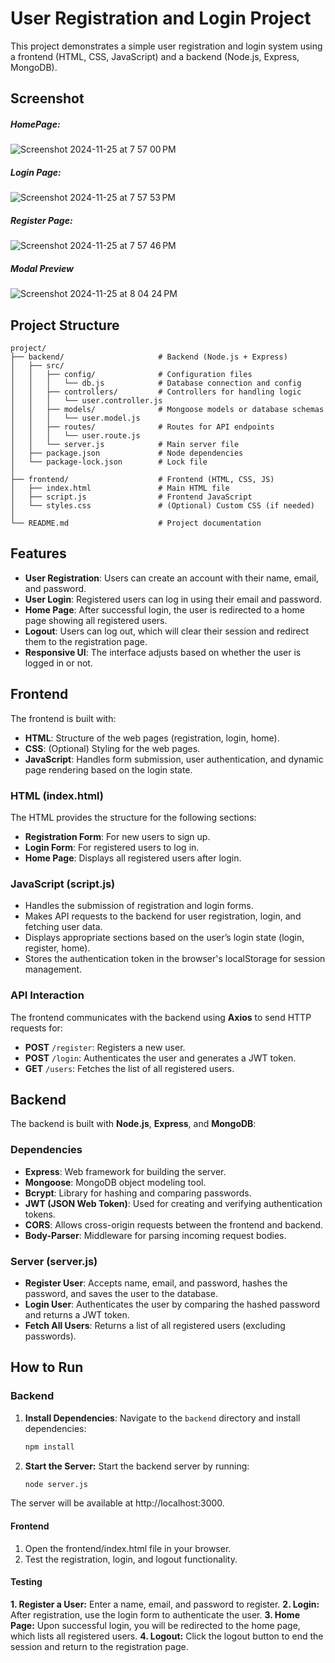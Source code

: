 # User Registration and Login Project

This project demonstrates a simple user registration and login system using a frontend (HTML, CSS, JavaScript) and a backend (Node.js, Express, MongoDB).

## Screenshot
##### HomePage:
![Screenshot 2024-11-25 at 7 57 00 PM](https://github.com/user-attachments/assets/ff1962d6-06d6-4505-9224-64c0aabd7fa2)
##### Login Page:
![Screenshot 2024-11-25 at 7 57 53 PM](https://github.com/user-attachments/assets/11dde150-d5d6-4044-bce3-bcfdee188983)
##### Register Page:
![Screenshot 2024-11-25 at 7 57 46 PM](https://github.com/user-attachments/assets/c24e2933-3f4e-4728-a2aa-eebd8967a494)
##### Modal Preview
![Screenshot 2024-11-25 at 8 04 24 PM](https://github.com/user-attachments/assets/29fb08e1-2e95-47ad-9798-3de56384ae84)



## Project Structure
```
project/
├── backend/                     # Backend (Node.js + Express)
│   ├── src/
│   │   ├── config/              # Configuration files
│   │   │   └── db.js            # Database connection and config
│   │   ├── controllers/         # Controllers for handling logic
│   │   │   └── user.controller.js
│   │   ├── models/              # Mongoose models or database schemas
│   │   │   └── user.model.js
│   │   ├── routes/              # Routes for API endpoints
│   │   │   └── user.route.js
│   │   └── server.js            # Main server file
│   ├── package.json             # Node dependencies
│   └── package-lock.json        # Lock file
│
├── frontend/                    # Frontend (HTML, CSS, JS)
│   ├── index.html               # Main HTML file
│   ├── script.js                # Frontend JavaScript
│   └── styles.css               # (Optional) Custom CSS (if needed)
│
└── README.md                    # Project documentation
```
## Features

- **User Registration**: Users can create an account with their name, email, and password.
- **User Login**: Registered users can log in using their email and password.
- **Home Page**: After successful login, the user is redirected to a home page showing all registered users.
- **Logout**: Users can log out, which will clear their session and redirect them to the registration page.
- **Responsive UI**: The interface adjusts based on whether the user is logged in or not.

## Frontend

The frontend is built with:

- **HTML**: Structure of the web pages (registration, login, home).
- **CSS**: (Optional) Styling for the web pages.
- **JavaScript**: Handles form submission, user authentication, and dynamic page rendering based on the login state.

### HTML (index.html)

The HTML provides the structure for the following sections:

- **Registration Form**: For new users to sign up.
- **Login Form**: For registered users to log in.
- **Home Page**: Displays all registered users after login.

### JavaScript (script.js)

- Handles the submission of registration and login forms.
- Makes API requests to the backend for user registration, login, and fetching user data.
- Displays appropriate sections based on the user’s login state (login, register, home).
- Stores the authentication token in the browser's localStorage for session management.

### API Interaction

The frontend communicates with the backend using **Axios** to send HTTP requests for:

- **POST** `/register`: Registers a new user.
- **POST** `/login`: Authenticates the user and generates a JWT token.
- **GET** `/users`: Fetches the list of all registered users.

## Backend

The backend is built with **Node.js**, **Express**, and **MongoDB**:

### Dependencies

- **Express**: Web framework for building the server.
- **Mongoose**: MongoDB object modeling tool.
- **Bcrypt**: Library for hashing and comparing passwords.
- **JWT (JSON Web Token)**: Used for creating and verifying authentication tokens.
- **CORS**: Allows cross-origin requests between the frontend and backend.
- **Body-Parser**: Middleware for parsing incoming request bodies.

### Server (server.js)

- **Register User**: Accepts name, email, and password, hashes the password, and saves the user to the database.
- **Login User**: Authenticates the user by comparing the hashed password and returns a JWT token.
- **Fetch All Users**: Returns a list of all registered users (excluding passwords).

## How to Run

### Backend

1. **Install Dependencies**:
   Navigate to the `backend` directory and install dependencies:
    ```bash
    npm install
    ```

2.	**Start the Server:**
Start the backend server by running:
    ```bash
    node server.js
    ```
The server will be available at http://localhost:3000.

#### Frontend

1.	Open the frontend/index.html file in your browser.
2.	Test the registration, login, and logout functionality.

#### Testing

**1.	Register a User:** Enter a name, email, and password to register.
**2.	Login:** After registration, use the login form to authenticate the user.
**3.	Home Page:** Upon successful login, you will be redirected to the home page, which lists all registered users.
**4.	Logout:** Click the logout button to end the session and return to the registration page.


